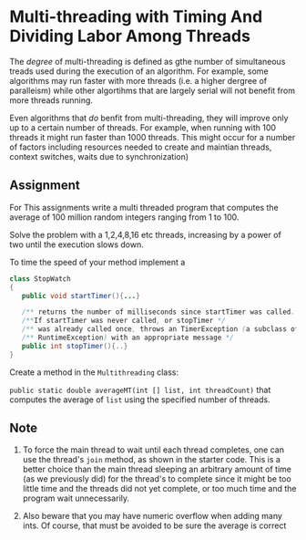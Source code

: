 # Multi-threading with Timing And Dividing Labor Among Threads

The _degree_ of multi-threading is defined as gthe number of simultaneous 
treads used during the execution of an algorithm. For example, some algorithms may 
run faster with more threads (i.e. a higher dergree of paralleism) while other algortihms 
that are largely serial will not benefit from more threads running.

Even algorithms that _do_ benfit from multi-threading, they will improve only up to a certain number of threads.
For example, when running with 100 threads it might run faster than 1000 threads. This might occur for a number of factors including 
resources needed to create and maintian threads, context switches, waits due to synchronization) 

## Assignment
For This assignments write a multi threaded program that computes the average of 100 million random integers
ranging from 1 to 100. 

Solve the problem with a 1,2,4,8,16 etc threads, increasing by a power of two until the execution slows down.

To time the speed of your method implement a 
```java
class StopWatch
{
   public void startTimer(){...}

   /** returns the number of milliseconds since startTimer was called. */
   /**If startTimer was never called, or stopTimer */
   /** was already called once, throws an TimerException (a subclass of */
   /** RuntimeException) with an appropriate message */
   public int stopTimer(){..}
}
```

Create a method in the `Multithreading` class:

 `public static double averageMT(int [] list, int threadCount)` that computes the average of 
`list` using the specified number of threads.

## Note

1. To force the main thread to wait until each thread completes, 
one can use the thread's `join` method, as shown in the starter code. This is a better
choice than the main thread sleeping an arbitrary amount of time (as we previously did)
for the thread's to complete since it might be too little time and the threads did not yet 
complete, or too much time and the program wait unnecessarily.

1. Also beware that you may have numeric overflow when adding many ints. Of course, that must be avoided to be sure the average is correct



